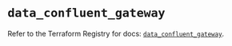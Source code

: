 # `data_confluent_gateway`

Refer to the Terraform Registry for docs: [`data_confluent_gateway`](https://registry.terraform.io/providers/confluentinc/confluent/2.10.0/docs/data-sources/gateway).
